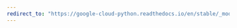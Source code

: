 ```yaml
---
redirect_to: "https://google-cloud-python.readthedocs.io/en/stable/_modules/google/cloud/oslogin_v1/types.html"
---
```

